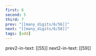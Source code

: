 ```yaml
---
first: 6
second: 5
third: 7
prev: "[[many_digits/6/56]]"
next: "[[many_digits/6/58]]"
tags: [odd]
---
```

prev2-in-text: [[55]]
next2-in-text: [[59]]
